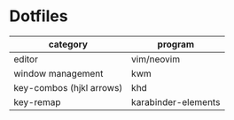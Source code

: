# Dotfiles
| category | program |
| --- | --- |
| editor | vim/neovim |
| window management | kwm |
| key-combos (hjkl arrows) | khd |
| key-remap | karabinder-elements |
